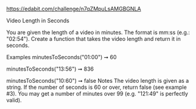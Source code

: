https://edabit.com/challenge/n7qZMpuLsAMGBGNLA

Video Length in Seconds

You are given the length of a video in minutes. The format is mm:ss (e.g.: "02:54"). Create a function that takes the video length and return it in seconds.

Examples
minutesToSeconds("01:00") ➞ 60

minutesToSeconds("13:56") ➞ 836

minutesToSeconds("10:60") ➞ false
Notes
The video length is given as a string.
If the number of seconds is 60 or over, return false (see example #3).
You may get a number of minutes over 99 (e.g. "121:49" is perfectly valid).